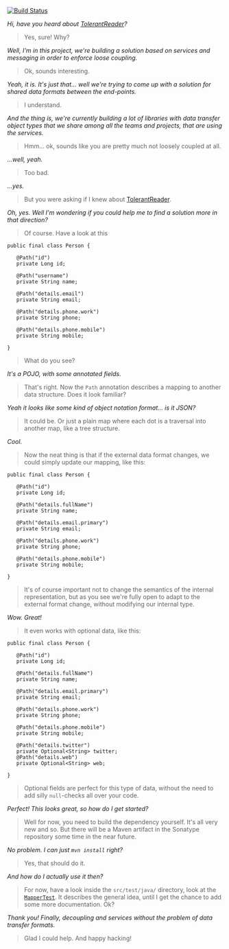 [![Build Status](https://travis-ci.org/olle/tolerant-mapper.svg?branch=master)](https://travis-ci.org/olle/tolerant-mapper)

_Hi, have you heard about [TolerantReader][1]?_

> Yes, sure! Why?

_Well, I'm in this project, we're building a solution based on services and
 messaging in order to enforce loose coupling._

> Ok, sounds interesting.

_Yeah, it is. It's just that... well we're trying to come up with a solution
for shared data formats between the end-points._

> I understand.

_And the thing is, we're currently building a lot of libraries with data
transfer object types that we share among all the teams and projects, that
are using the services._

> Hmm... ok, sounds like you are pretty much not loosely coupled at all.

_...well, yeah._

> Too bad.

_...yes._

> But you were asking if I knew about [TolerantReader][1].

_Oh, yes. Well I'm wondering if you could help me to find a solution more
 in that direction?_
 
> Of course. Have a look at this

    public final class Person {
    
       @Path("id")
       private Long id;
       
       @Path("username")
       private String name;
       
       @Path("details.email")
       private String email;
       
       @Path("details.phone.work")
       private String phone;
       
       @Path("details.phone.mobile")
       private String mobile;
       
    }

> What do you see?

_It's a POJO, with some annotated fields._

> That's right. Now the `Path` annotation describes a mapping to another
  data structure. Does it look familiar?
  
_Yeah it looks like some kind of object notation format... is it JSON?_

> It could be. Or just a plain map where each dot is a traversal into another
  map, like a tree structure.
  
_Cool._

> Now the neat thing is that if the external data format changes, we could
  simply update our mapping, like this:

    public final class Person {
    
       @Path("id")
       private Long id;
       
       @Path("details.fullName")
       private String name;
       
       @Path("details.email.primary")
       private String email;
       
       @Path("details.phone.work")
       private String phone;
       
       @Path("details.phone.mobile")
       private String mobile;
       
    }

> It's of course important not to change the semantics of the internal
  representation, but as you see we're fully open to adapt to the
  external format change, without modifying our internal type.
  
_Wow. Great!_

> It even works with optional data, like this:

    public final class Person {
    
       @Path("id")
       private Long id;
       
       @Path("details.fullName")
       private String name;
       
       @Path("details.email.primary")
       private String email;
       
       @Path("details.phone.work")
       private String phone;
       
       @Path("details.phone.mobile")
       private String mobile;
       
       @Path("details.twitter")
       private Optional<String> twitter;
       @Path("details.web")
       private Optional<String> web;
       
    }

> Optional fields are perfect for this type of data, without the need to add
  silly `null`-checks all over your code.
  
_Perfect! This looks great, so how do I get started?_

> Well for now, you need to build the dependency yourself. It's all very new
  and so. But there will be a Maven artifact in the Sonatype repository some
  time in the near future.
  
_No problem. I can just `mvn install` right?_

> Yes, that should do it.

_And how do I actually use it then?_

> For now, have a look inside the `src/test/java/` directory, look at the
  [`MapperTest`][2]. It describes the general idea, until I get the chance
  to add some more documentation. Ok?

_Thank you! Finally, decoupling and services without the problem of data
 transfer formats._
 
> Glad I could help. And happy hacking!

[1]: http://martinfowler.com/bliki/TolerantReader.html
[2]: src/test/java/tolerant/mapper/MapperTest.java